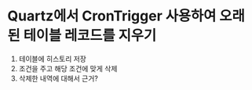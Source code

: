# Quartz에서 CronTrigger 사용하여 오래된 테이블 레코드를 지우기 


1. 테이블에 히스토리 저장 
2. 조건을 주고 해당 조건에 맞게 삭제
3. 삭제한 내역에 대해서 근거? 

